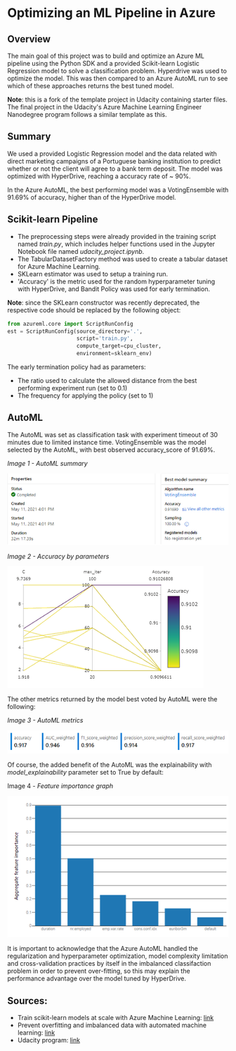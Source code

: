 # Optimizing an ML Pipeline in Azure

## Overview
The main goal of this project was to build and optimize an Azure ML pipeline using the Python SDK and a provided Scikit-learn Logistic Regression model to solve a classification problem. Hyperdrive was used to optimize the model. This was then compared to an Azure AutoML run to see which of these approaches returns the best tuned model.

**Note**: this is a fork of the template project in Udacity containing starter files. The final project in the Udacity's Azure Machine Learning Engineer Nanodegree program follows a similar template as this.

## Summary
We used a provided Logistic Regression model and the data related with direct marketing campaigns of a Portuguese banking institution to predict whether or not the client will agree to a bank term deposit. The model was optimized with HyperDrive, reaching a accuracy rate of ~ 90%.

In the Azure AutoML, the best performing model was a VotingEnsemble with 91.69% of accuracy, higher than of the HyperDrive model.

## Scikit-learn Pipeline
* The preprocessing steps were already provided in the training script named *train.py*, which includes helper functions used in the Jupyter Notebook file named *udacity_project.ipynb*.
* The TabularDatasetFactory method was used to create a tabular dataset for Azure Machine Learning.
* SKLearn estimator was used to setup a training run.
* 'Accuracy' is the metric used for the random hyperparameter tuning with HyperDrive, and Bandit Policy was used for early termination.

**Note**: since the SKLearn constructor was recently deprecated, the respective code should be replaced by the following object:
```python
from azureml.core import ScriptRunConfig
est = ScriptRunConfig(source_directory='.',
                      script='train.py',
                      compute_target=cpu_cluster,
                      environment=sklearn_env)
```

The early termination policy had as parameters:
* The ratio used to calculate the allowed distance from the best performing experiment run (set to 0.1)
* The frequency for applying the policy (set to 1)

## AutoML
The AutoML was set as classification task with experiment timeout of 30 minutes due to limited instance time. VotingEnsemble was the model selected by the AutoML, with best observed accuracy_score of 91.69%.

  *Image 1 - AutoML summary*

![alt text](https://raw.githubusercontent.com/kauvinlucas/Optimizing-a-Pipeline-in-Azure/master/Screenshots/automl_summary.PNG "AutoML summary")

  *Image 2 - Accuracy by parameters*

![alt text](https://raw.githubusercontent.com/kauvinlucas/Optimizing-a-Pipeline-in-Azure/master/Screenshots/accuracy_by_params.PNG "AutoML accuracy by parameters")

The other metrics returned by the model best voted by AutoML were the following:

  *Image 3 - AutoML metrics*

![alt text](https://raw.githubusercontent.com/kauvinlucas/Optimizing-a-Pipeline-in-Azure/master/Screenshots/metrics.PNG "AutoML metrics")

Of course, the added benefit of the AutoML was the explainability  with *model_explainability* parameter set to True by default:

  Image 4 - *Feature importance graph*
  
![alt text](https://raw.githubusercontent.com/kauvinlucas/Optimizing-a-Pipeline-in-Azure/master/Screenshots/feature_importance.PNG "AutoML feature importance graph")

It is important to acknowledge that the Azure AutoML handled the regularization and hyperparameter optimization, model complexity limitation and cross-validation practices by itself in the imbalanced classifaction problem in order to prevent over-fitting, so this may explain the performance advantage over the model tuned by HyperDrive.

## Sources:
* Train scikit-learn models at scale with Azure Machine Learning: [link](https://docs.microsoft.com/en-us/azure/machine-learning/how-to-train-scikit-learn?view=azure-ml-py)
* Prevent overfitting and imbalanced data with automated machine learning: [link](https://docs.microsoft.com/en-us/azure/machine-learning/concept-manage-ml-pitfalls)
* Udacity program: [link](https://www.udacity.com/course/machine-learning-engineer-for-microsoft-azure-nanodegree--nd00333)
